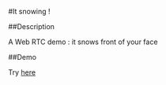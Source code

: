 #It snowing !

##Description

A Web RTC demo : it snows front of your face

##Demo

Try [here](http://nfrancois.github.com/itsnowing/)

